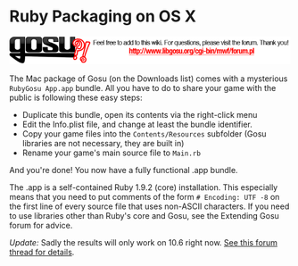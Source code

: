 # Ruby Packaging on OS X

[ ![Please post feedback and additions as comments to this page and visit the boards for questions outside the scope of a single wiki page. Thank you!](board_link.png) ][boards]

The Mac package of Gosu (on the Downloads list) comes with a mysterious `RubyGosu App.app` bundle. All you have to do to share your game with the public is following these easy steps:

  * Duplicate this bundle, open its contents via the right-click menu
  * Edit the Info.plist file, and change at least the bundle identifier.
  * Copy your game files into the `Contents/Resources` subfolder (Gosu libraries are not necessary, they are built in)
  * Rename your game's main source file to `Main.rb`

And you're done! You now have a fully functional .app bundle.

The .app is a self-contained Ruby 1.9.2 (core) installation. This especially means that you need to put comments of the form `# Encoding: UTF -8` on the first line of every source file that uses non-ASCII characters. If you need to use libraries other than Ruby's core and Gosu, see the Extending Gosu forum for advice.

*Update:* Sadly the results will only work on 10.6 right now. [See this forum thread for details](http://www.libgosu.org/cgi-bin/mwf/topic_show.pl?tid=456).

[boards]: http://www.libgosu.org/cgi-bin/mwf/forum.pl "Gosu Boards"

